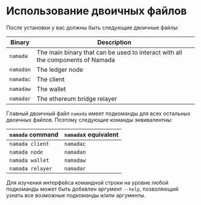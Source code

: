 # Использование двоичных файлов

После установки у вас должны быть следующие двоичные файлы:

| Binary    | Description                                                                    |
| --------- | ------------------------------------------------------------------------------ |
| `namada`  | The main binary that can be used to interact with all the components of Namada |
| `namadan` | The ledger node                                                                |
| `namadac` | The client                                                                     |
| `namadaw` | The wallet                                                                     |
| `namadar` | The ethereum bridge relayer                                                    |

Главный двоичный файл `namada` имеет подкоманды для всех остальных двоичных файлов. Поэтому следующие команды эквивалентны:

| `namada` command | `namada`x equivalent |
| ---------------- | -------------------- |
| `namada client`  | `namadac`            |
| `namada node`    | `namadan`            |
| `namada wallet`  | `namadaw`            |
| `namada relayer` | `namadar`            |

Для изучения интерфейса командной строки на уровне любой подкоманды может быть добавлен аргумент `--help`, позволяющий узнать все возможные подкоманды и/или аргументы.

